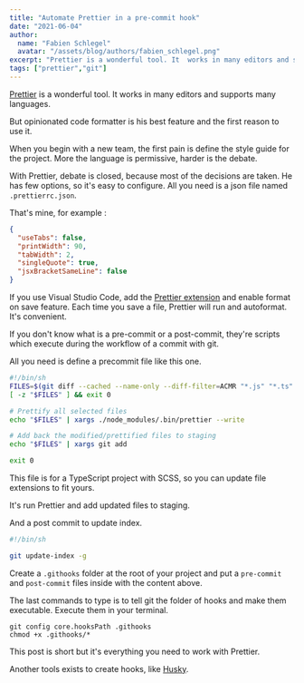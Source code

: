 ```yaml
---
title: "Automate Prettier in a pre-commit hook"
date: "2021-06-04"
author: 
  name: "Fabien Schlegel"
  avatar: "/assets/blog/authors/fabien_schlegel.png"
excerpt: "Prettier is a wonderful tool. It  works in many editors and supports many languages. But opinionated is his best feature and the first reason to use it."
tags: ["prettier","git"]
---
```


[Prettier](https://prettier.io/) is a wonderful tool. It  works in many editors and supports many languages.

But opinionated code formatter is his best feature and the first reason to use it.

When you begin with a new team, the first pain is define the style guide for the project. More the language is permissive, harder is the debate.

With Prettier, debate is closed, because most of the decisions are taken. He has few options, so it's easy to configure. All you need is a json file named `.prettierrc.json`.

That's mine, for example :

```json
{
  "useTabs": false,
  "printWidth": 90,
  "tabWidth": 2,
  "singleQuote": true,
  "jsxBracketSameLine": false
}
```

If you use Visual Studio Code, add the [Prettier extension](https://marketplace.visualstudio.com/items?itemName=esbenp.prettier-vscode) and enable format on save feature. Each time you save a file, Prettier will run and autoformat. It's convenient.

If you don't know what is a pre-commit or a post-commit, they're scripts which execute during the workflow of a commit with git.

All you need is define a precommit file like this one.

```bash
#!/bin/sh
FILES=$(git diff --cached --name-only --diff-filter=ACMR "*.js" "*.ts" "*.tsx" "*.scss" | sed 's| |\\ |g')
[ -z "$FILES" ] && exit 0

# Prettify all selected files
echo "$FILES" | xargs ./node_modules/.bin/prettier --write

# Add back the modified/prettified files to staging
echo "$FILES" | xargs git add

exit 0
```

This file is for a TypeScript project with SCSS, so you can update file extensions to fit yours.

It's run Prettier and add updated files to staging.

And a post commit to update index.

```bash
#!/bin/sh

git update-index -g
```

Create a `.githooks` folder at the root of your project and put a `pre-commit` and  `post-commit` files inside with the content above.

The last commands to type is to tell git the folder of hooks and make them executable. Execute them in your terminal.

```shell
git config core.hooksPath .githooks
chmod +x .githooks/*
```

This post is short but it's everything you need to work with Prettier.

Another tools exists to create hooks, like [Husky](https://typicode.github.io/husky/#/).
